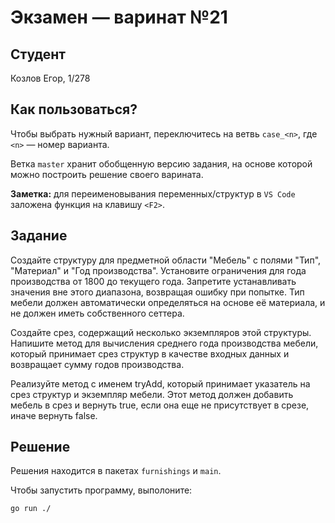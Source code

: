 # Экзамен &mdash; варинат №21
## Студент
Козлов Егор, 1/278

## Как пользоваться?
Чтобы выбрать нужный вариант, переключитесь на ветвь `case_<n>`, где `<n>` &mdash; номер варианта. 

Ветка `master` хранит обобщенную версию задания, на основе которой можно построить решение своего варината.

**Заметка:** для переименовывания переменных/структур в `VS Code` заложена функция на клавишу `<F2>`.

## Задание

Создайте структуру для предметной области "Мебель" с полями "Тип", "Материал" и "Год производства". Установите ограничения для года производства от 1800 до текущего года. Запретите устанавливать значения вне этого диапазона, возвращая ошибку при попытке. Тип мебели должен автоматически определяться на основе её материала, и не должен иметь собственного сеттера.

Создайте срез, содержащий несколько экземпляров этой структуры. Напишите метод для вычисления среднего года производства мебели, который принимает срез структур в качестве входных данных и возвращает сумму годов производства.

Реализуйте метод с именем tryAdd, который принимает указатель на срез структур и экземпляр мебели. Этот метод должен добавить мебель в срез и вернуть true, если она еще не присутствует в срезе, иначе вернуть false.


## Решение
Решения находится в пакетах `furnishings` и `main`.

Чтобы запустить программу, выполоните:
```sh
go run ./
```
